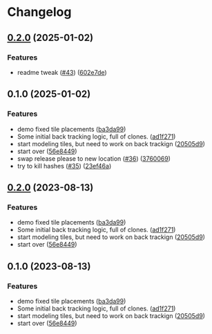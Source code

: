 # Changelog

## [0.2.0](https://github.com/emarcotte/ac3/compare/ac3-v0.1.0...ac3-v0.2.0) (2025-01-02)


### Features

* readme tweak ([#43](https://github.com/emarcotte/ac3/issues/43)) ([602e7de](https://github.com/emarcotte/ac3/commit/602e7def5b197cd7f8430ecd51c1ba4a8a8ba699))

## 0.1.0 (2025-01-02)


### Features

* demo fixed tile placements ([ba3da99](https://github.com/emarcotte/ac3/commit/ba3da99744f9efb1aa7db08e1e206159c3d86fe4))
* Some initial back tracking logic, full of clones. ([ad1f271](https://github.com/emarcotte/ac3/commit/ad1f271aaa562f0242924469fae2b06051684969))
* start modeling tiles, but need to work on back trackign ([20505d9](https://github.com/emarcotte/ac3/commit/20505d953cb10cd2b395beb53aa3952a96b249bc))
* start over ([56e8449](https://github.com/emarcotte/ac3/commit/56e84493c6097a26dd37abccd6b9edb787efb349))
* swap release please to new location ([#36](https://github.com/emarcotte/ac3/issues/36)) ([3760069](https://github.com/emarcotte/ac3/commit/3760069440090621744c72e90ba8abd0719c158d))
* try to kill hashes ([#35](https://github.com/emarcotte/ac3/issues/35)) ([23ef46a](https://github.com/emarcotte/ac3/commit/23ef46adac8e271a44a2030b90074333f3883e18))

## [0.2.0](https://github.com/emarcotte/ac3/compare/v0.1.0...v0.2.0) (2023-08-13)


### Features

* demo fixed tile placements ([ba3da99](https://github.com/emarcotte/ac3/commit/ba3da99744f9efb1aa7db08e1e206159c3d86fe4))
* Some initial back tracking logic, full of clones. ([ad1f271](https://github.com/emarcotte/ac3/commit/ad1f271aaa562f0242924469fae2b06051684969))
* start modeling tiles, but need to work on back trackign ([20505d9](https://github.com/emarcotte/ac3/commit/20505d953cb10cd2b395beb53aa3952a96b249bc))
* start over ([56e8449](https://github.com/emarcotte/ac3/commit/56e84493c6097a26dd37abccd6b9edb787efb349))

## 0.1.0 (2023-08-13)


### Features

* demo fixed tile placements ([ba3da99](https://github.com/emarcotte/ac3/commit/ba3da99744f9efb1aa7db08e1e206159c3d86fe4))
* Some initial back tracking logic, full of clones. ([ad1f271](https://github.com/emarcotte/ac3/commit/ad1f271aaa562f0242924469fae2b06051684969))
* start modeling tiles, but need to work on back trackign ([20505d9](https://github.com/emarcotte/ac3/commit/20505d953cb10cd2b395beb53aa3952a96b249bc))
* start over ([56e8449](https://github.com/emarcotte/ac3/commit/56e84493c6097a26dd37abccd6b9edb787efb349))
